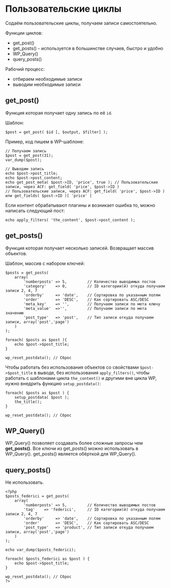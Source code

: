 # Пользовательские циклы
Содаём пользовательские циклы, получаем записи самостоятельно.

Функции циклов:
- get_post()
- get_posts() - используется в большинстве случаев, быстро и удобно
- WP_Query()
- query_posts()

Рабочий процесс:
- отбираем необходимые записи
- выводим необходимые записи

## get_post()
Функция которая получает одну запись по её `id`.
    
Шаблон:

    $post = get_post( $id [, $output, $filter] );

Пример, код пишем в WP-шаблоне:

    // Получаем запись
    $post = get_post(31);
    var_dump($post);

    // Выводим запись
    echo $post->post_title;
    echo $post->post_content;
    echo get_post_meta( $post->ID, 'price', true ); // Пользовательские записи, через ACF: get_field( 'price', $post->ID ) 
    // Пользовательские записи, через ACF: get_field( 'price', $post->ID ) или get_fields( $post->ID )[ 'price' ]

Если контент обрабатывают плагины и возникает ошибка то, можно написать следующий пост:

    echo apply_filters( 'the_content', $post->post_content );

## get_posts()
Функция которая получает несколько записей. Возвращает массив объектов.

Шаблон, массив с набором ключей:

    $posts = get_posts(
        array(
            'numberposts' => 5,         // Количество выводимых постов
            'category'    => 0,         // ID категории(й) откуда получаем записи 2, 4, 7
            'orderby'     => 'date',    // Сортировка по указанным полям
            'order'       => 'DESC',    // Как сортировать ASC/DESC
            'meta_key'    => '',        // Получаем записи по мета ключу
            'meta_value'  =>'',         // Получаем записи по мета значению
            'post_type'   => 'post',    // Тип записи откуда получаем записи, array('post','page')
        )
    );

    foreach( $posts as $post ){
        echo $post->$post_title;
    }

    wp_reset_postdata(); // Сброс

Чтобы работать без использования объектов со свойствами `$post->$post_title` в выводе, без использования `apply_filters()`, чтобы работать с шаблонами цикла `the_content()` и другими вне цикла WP, нужно внедрить функцию `setup_postdata()`:

    foreach( $posts as $post ) {
        setup_postdata( $post );
        the_title();
    }

    wp_reset_postdata(); // Сброс

## WP_Query()
WP_Query() позволяет создавать более сложные запросы чем **get_posts()**. Все ключи из get_posts() можно использовать в WP_Query(). get_posts() является обёрткой для WP_Query().

## query_posts()
Не использовать.

    <?php
    $posts_federici = get_posts(
        array(
            'numberposts' => 5,         // Количество выводимых постов
            'tag'    => 'federici',     // ID категории(й) откуда получаем записи 2, 4, 7
            'orderby'     => 'date',    // Сортировка по указанным полям
            'order'       => 'DESC',    // Как сортировать ASC/DESC
            'post_type'   => 'product', // Тип записи откуда получаем записи, array('post','page')
        )
    );

    echo var_dump($posts_federici);

    foreach( $posts_federici as $post ) {
        echo $post->$post_title;
    }

    wp_reset_postdata(); // Сброс
    ?>